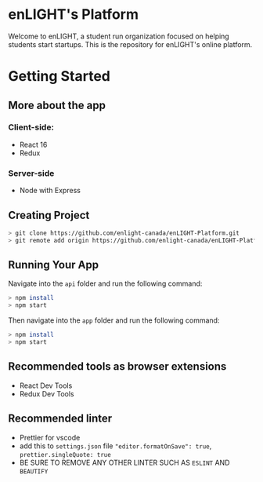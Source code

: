 # enLIGHT's Platform

Welcome to enLIGHT, a student run organization focused on helping students start startups. This is the repository for
enLIGHT's online platform.

# Getting Started

## More about the app

### Client-side:

- React 16
- Redux

### Server-side

- Node with Express

## Creating Project

```bash
> git clone https://github.com/enlight-canada/enLIGHT-Platform.git
> git remote add origin https://github.com/enlight-canada/enLIGHT-Platform.git
```

## Running Your App

Navigate into the `api` folder and run the following command:

```bash
> npm install
> npm start
```

Then navigate into the `app` folder and run the following command:

```bash
> npm install
> npm start
```

## Recommended tools as browser extensions

- React Dev Tools
- Redux Dev Tools

## Recommended linter

- Prettier for vscode
- add this to `settings.json` file `"editor.formatOnSave": true`, `prettier.singleQuote: true`
- BE SURE TO REMOVE ANY OTHER LINTER SUCH AS `ESLINT` AND `BEAUTIFY`
